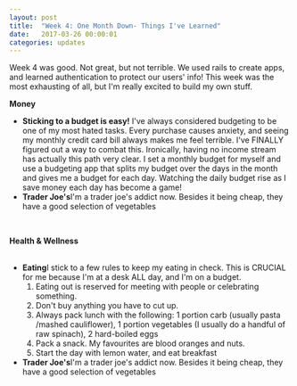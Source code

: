 ```yaml
---
layout: post
title:  "Week 4: One Month Down- Things I've Learned"
date:   2017-03-26 00:00:01
categories: updates
---
```


Week 4 was good. Not great, but not terrible. We used rails to create apps, and learned authentication to protect our users' info! This week was the most exhausting of all, but I'm really excited to build my own stuff.

<b>Money</b><br>

<ul>
<li><b>Sticking to a budget is easy!</b> I've always considered budgeting to be one of my most hated tasks. Every purchase causes anxiety, and seeing my monthly credit card bill always makes me feel terrible. I've FINALLY figured out a way to combat this. Ironically, having no income stream has actually this path very clear. I set a monthly budget for myself and use a budgeting app that splits my budget over the days in the month and gives me a budget for each day. Watching the daily budget rise as I save money each day has become a game!</li>
<li><b>Trader Joe's</b>I'm a trader joe's addict now. Besides it being cheap, they have a good selection of vegetables</li>
</ul>


<br>


<b>Health & Wellness</b><br>
<br>
<ul>
<li><b>Eating</b>I stick to a few rules to keep my eating in check. This is CRUCIAL for me because I'm at a desk ALL day, and I'm on a budget.
	<ol>
      <li>Eating out is reserved for meeting with people or celebrating something.</li>
      <li>Don't buy anything you have to cut up.</li>
      <li>Always pack lunch with the following: 1 portion carb (usually pasta /mashed cauliflower), 1 portion vegetables (I usually do a handful of raw spinach), 2 hard-boiled eggs </li>
      <li>Pack a snack. My favourites are blood oranges and nuts.</li>
      <li>Start the day with lemon water, and eat breakfast</li>
    </ol> 
</li>
<li><b>Trader Joe's</b>I'm a trader joe's addict now. Besides it being cheap, they have a good selection of vegetables</li>
</ul>

